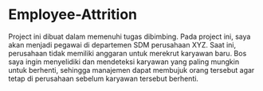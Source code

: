 # Employee-Attrition
Project ini dibuat dalam memenuhi tugas dibimbing. Pada project ini, saya akan menjadi pegawai di departemen SDM perusahaan XYZ. 
Saat ini, perusahaan tidak memiliki anggaran untuk merekrut karyawan baru. Bos saya ingin menyelidiki dan mendeteksi karyawan yang paling mungkin untuk berhenti, sehingga manajemen dapat membujuk orang tersebut agar tetap di perusahaan sebelum karyawan tersebut berhenti.

